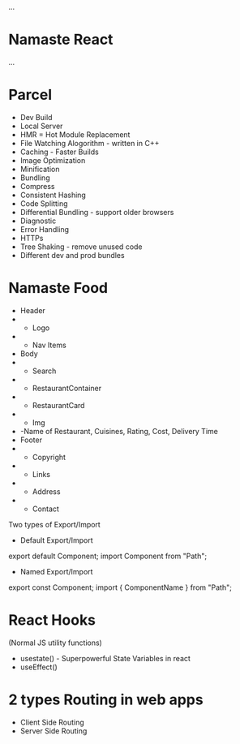...

# Namaste React

...

# Parcel

- Dev Build
- Local Server
- HMR = Hot Module Replacement
- File Watching Alogorithm - written in C++
- Caching - Faster Builds
- Image Optimization
- Minification
- Bundling
- Compress
- Consistent Hashing
- Code Splitting
- Differential Bundling - support older browsers
- Diagnostic
- Error Handling
- HTTPs
- Tree Shaking - remove unused code
- Different dev and prod bundles

# Namaste Food

- Header
- - Logo
- - Nav Items
- Body
- - Search
- - RestaurantContainer
- - RestaurantCard
- - Img
- -Name of Restaurant, Cuisines, Rating, Cost, Delivery Time
- Footer
- - Copyright
- - Links
- - Address
- - Contact

Two types of Export/Import

- Default Export/Import

export default Component;
import Component from "Path";

- Named Export/Import

export const Component;
import { ComponentName } from "Path";

# React Hooks

(Normal JS utility functions)

- usestate() - Superpowerful State Variables in react
- useEffect()

# 2 types Routing in web apps

- Client Side Routing
- Server Side Routing
